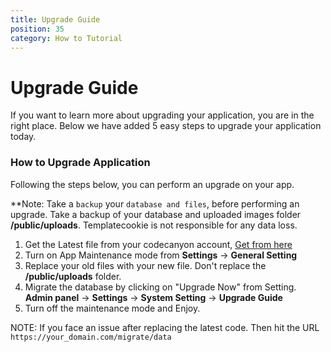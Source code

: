 ```yaml
---
title: Upgrade Guide
position: 35
category: How to Tutorial
---
```


# Upgrade Guide
If you want to learn more about upgrading your application, you are in the right place. Below we have added 5 easy steps to upgrade your application today.

### How to Upgrade Application
Following the steps below, you can perform an upgrade on your app. 

**Note: Take a `backup` your `database and files`, before performing an upgrade. Take a backup of your database and uploaded images folder  **/public/uploads**. Templatecookie is not responsible for any data loss.

1. Get the Latest file from your codecanyon account, [Get from here](https://codecanyon.net/downloads)
2. Turn on App Maintenance mode from **Settings** -> **General Setting**
3. Replace your old files with your new file. Don't replace the **/public/uploads** folder.
4. Migrate the database by clicking on "Upgrade Now" from Setting. **Admin panel** -> **Settings** -> **System Setting** -> **Upgrade Guide** 
5. Turn off the maintenance mode and Enjoy.

NOTE: If you face an issue after replacing the latest code. Then hit the URL `https://your_domain.com/migrate/data`


